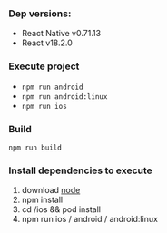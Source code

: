 ### Dep versions:
- React Native v0.71.13
- React v18.2.0

### Execute project
- `npm run android`
- `npm run android:linux`
- `npm run ios`

### Build
`npm run build`

### Install dependencies to execute
1. download [node](https://nodejs.org/en/download/)
2. npm install
3. cd /ios && pod install
4. npm run ios / android / android:linux
